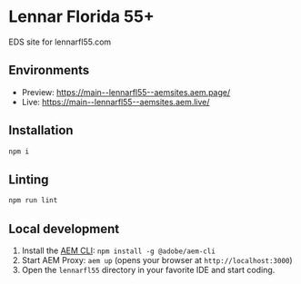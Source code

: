 # Lennar Florida 55+
EDS site for lennarfl55.com

## Environments
- Preview: https://main--lennarfl55--aemsites.aem.page/
- Live: https://main--lennarfl55--aemsites.aem.live/

## Installation

```sh
npm i
```

## Linting

```sh
npm run lint
```

## Local development

1. Install the [AEM CLI](https://github.com/adobe/helix-cli): `npm install -g @adobe/aem-cli`
1. Start AEM Proxy: `aem up` (opens your browser at `http://localhost:3000`)
1. Open the `lennarfl55` directory in your favorite IDE and start coding.
